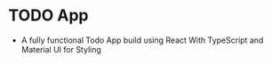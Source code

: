# TODO App

- A fully functional Todo App build using React With TypeScript and Material UI for Styling
